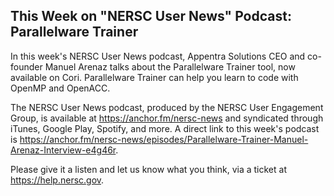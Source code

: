 ## This Week on "NERSC User News" Podcast: Parallelware Trainer

In this week's NERSC User News podcast, Appentra Solutions CEO and co-founder
Manuel Arenaz talks about the Parallelware Trainer tool, now available on Cori.
Parallelware Trainer can help you learn to code with OpenMP and OpenACC.

The NERSC User News podcast, produced by the NERSC User Engagement Group, is 
available at <https://anchor.fm/nersc-news> and syndicated through iTunes, 
Google Play, Spotify, and more. A direct link to this week's podcast is 
<https://anchor.fm/nersc-news/episodes/Parallelware-Trainer-Manuel-Arenaz-Interview-e4g46r>.

Please give it a listen and let us know what you think, via a ticket at
<https://help.nersc.gov>.
